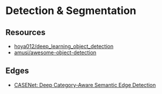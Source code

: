 # Detection & Segmentation

## Resources

* [hoya012/deep\_learning\_object\_detection](https://github.com/hoya012/deep_learning_object_detection)
* [amusi/awesome-object-detection](https://github.com/amusi/awesome-object-detection)

## Edges

* [CASENet: Deep Category-Aware Semantic Edge Detection](https://arxiv.org/abs/1705.09759)

